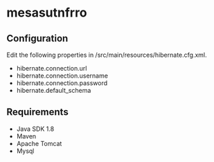 # mesasutnfrro
## Configuration
Edit the following properties in /src/main/resources/hibernate.cfg.xml.

* hibernate.connection.url
* hibernate.connection.username
* hibernate.connection.password
* hibernate.default_schema
## Requirements
- Java SDK 1.8
- Maven
- Apache Tomcat
- Mysql
